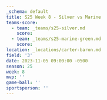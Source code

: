 ```yaml
---
_schema: default
title: S25 Week 8 - Silver vs Marine
teams-score:
  - team: _teams/s25-silver.md
    score:
  - team: _teams/s25-marine-green.md
    score:
location: _locations/carter-baron.md
field: '3'
date: 2023-11-05 09:00:00 -0500
season: 25
week: 8
mvp: ''
game-ball: ''
sportsperson: ''
---
```

